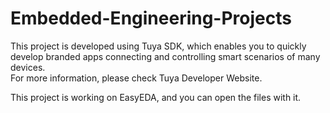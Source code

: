 # Embedded-Engineering-Projects
This project is developed using Tuya SDK, which enables you to quickly develop branded apps connecting and controlling smart scenarios of many devices.  
For more information, please check Tuya Developer Website.  
  
This project is working on EasyEDA, and you can open the files with it.
